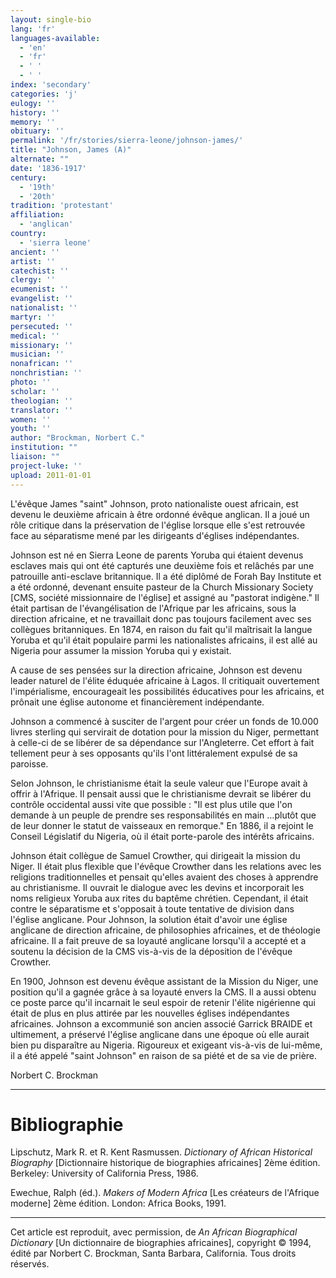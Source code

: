 ```yaml
---
layout: single-bio
lang: 'fr'
languages-available:
  - 'en'
  - 'fr'
  - ' '
  - ' '
index: 'secondary'
categories: 'j'
eulogy: ''
history: ''
memory: ''
obituary: ''
permalink: '/fr/stories/sierra-leone/johnson-james/'
title: "Johnson, James (A)"
alternate: ""
date: '1836-1917'
century:
  - '19th'
  - '20th'
tradition: 'protestant'
affiliation:
  - 'anglican'
country:
  - 'sierra leone'
ancient: ''
artist: ''
catechist: ''
clergy: ''
ecumenist: ''
evangelist: ''
nationalist: ''
martyr: ''
persecuted: ''
medical: ''
missionary: ''
musician: ''
nonafrican: ''
nonchristian: ''
photo: ''
scholar: ''
theologian: ''
translator: ''
women: ''
youth: ''
author: "Brockman, Norbert C."
institution: ""
liaison: ""
project-luke: ''
upload: 2011-01-01
---
```




L'évêque James "saint" Johnson, proto nationaliste ouest africain, est devenu le deuxième africain à être ordonné évêque anglican. Il a joué un rôle critique dans la préservation de l'église lorsque elle s'est retrouvée face au séparatisme mené par les dirigeants d'églises indépendantes.

Johnson est né en Sierra Leone de parents Yoruba qui étaient devenus esclaves mais qui ont été capturés une deuxième fois et relâchés par une patrouille anti-esclave britannique. Il a été diplômé de Forah Bay Institute et a été ordonné, devenant ensuite pasteur de la Church Missionary Society [CMS, société missionnaire de l'église] et assigné au "pastorat indigène." Il était partisan de l'évangélisation de l'Afrique par les africains, sous la direction africaine, et ne travaillait donc pas toujours facilement avec ses collègues britanniques. En 1874, en raison du fait qu'il maîtrisait la langue Yoruba et qu'il était populaire parmi les nationalistes africains, il est allé au Nigeria pour assumer la mission Yoruba qui y existait.

A cause de ses pensées sur la direction africaine, Johnson est devenu leader naturel de l'élite éduquée africaine à Lagos. Il critiquait ouvertement l'impérialisme, encourageait les possibilités éducatives pour les africains, et prônait une église autonome et financièrement indépendante.

Johnson a commencé à susciter de l'argent pour créer un fonds de 10.000 livres sterling qui servirait de dotation pour la mission du Niger, permettant à celle-ci de se libérer de sa dépendance sur l'Angleterre. Cet effort à fait tellement peur à ses opposants qu'ils l'ont littéralement expulsé de sa paroisse.

Selon Johnson, le christianisme était la seule valeur que l'Europe avait à offrir à l'Afrique. Il pensait aussi que le christianisme devrait se libérer du contrôle occidental aussi vite que possible : "Il est plus utile que l'on demande à un peuple de prendre ses responsabilités en main …plutôt que de leur donner le statut de vaisseaux en remorque." En 1886, il a rejoint le Conseil Législatif du Nigeria, où il était porte-parole des intérêts africains.

Johnson était collègue de Samuel Crowther, qui dirigeait la mission du Niger. Il était plus flexible que l'évêque Crowther dans les relations avec les religions traditionnelles et pensait qu'elles avaient des choses à apprendre au christianisme. Il ouvrait le dialogue avec les devins et incorporait les noms religieux Yoruba aux rites du baptême chrétien. Cependant, il était contre le séparatisme et s'opposait à toute tentative de division dans l'église anglicane. Pour Johnson, la solution était d'avoir une église anglicane de direction africaine, de philosophies africaines, et de théologie africaine. Il a fait preuve de sa loyauté anglicane lorsqu'il a accepté et a soutenu la décision de la CMS vis-à-vis de la déposition de l'évêque Crowther.

En 1900, Johnson est devenu évêque assistant de la Mission du Niger, une position qu'il a gagnée grâce à sa loyauté envers la CMS. Il a aussi obtenu ce poste parce qu'il incarnait le seul espoir de retenir l'élite nigérienne qui était de plus en plus attirée par les nouvelles églises indépendantes africaines. Johnson a excommunié son ancien associé Garrick BRAIDE et ultimement, a préservé l'église anglicane dans une époque où elle aurait bien pu disparaître au Nigeria. Rigoureux et exigeant vis-à-vis de lui-même, il a été appelé "saint Johnson" en raison de sa piété et de sa vie de prière.

Norbert C. Brockman

---

# Bibliographie

Lipschutz, Mark R. et R. Kent Rasmussen. *Dictionary of African Historical Biography* [Dictionnaire historique de biographies africaines] 2ème édition. Berkeley: University of California Press, 1986.

Ewechue, Ralph (éd.). *Makers of Modern Africa* [Les créateurs de l'Afrique moderne] 2ème édition. London: Africa Books, 1991.

---

Cet article est reproduit, avec permission, de *An African Biographical Dictionary* [Un dictionnaire de biographies africaines], copyright © 1994, édité par Norbert C. Brockman, Santa Barbara, California. Tous droits réservés.